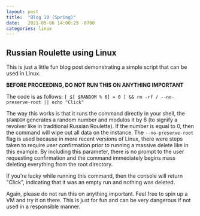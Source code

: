 ```yaml
---
layout: post
title:  "Blog 10 (Spring)"
date:   2021-05-06 14:00:25 -0700
categories: linux
---
```


## Russian Roulette using Linux

This is just a little fun blog post demonstrating a simple script that can be used in Linux.

**BEFORE PROCEEDING, DO NOT RUN THIS ON ANYTHING IMPORTANT**

The code is as follows:
`[ $[ $RANDOM % 6] = 0 ] && rm -rf / --no-preserve-root || echo "Click"`

The way this works is that it runs the command directly in your shell, the `$RANDOM` generates a random number and modulos it by 6 (to signify a revolver like in traditional Russian Roulette). If the number is equal to 0, then the command will wipe out all data on the instance. The `--no-preserve-root` flag is used because in more recent versions of Linux, there were steps taken to require user confirmation prior to running a massive delete like in this example. By including this parameter, there is no prompt to the user requesting confirmation and the command immediately begins mass deleting everything from the root directory.

If you're lucky while running this command, then the console will return "Click", indicating that it was an empty run and nothing was deleted.

Again, please do not run this on anything important. Feel free to spin up a VM and try it on there. This is just for fun and can be very dangerous if not used in a responsible manner.
